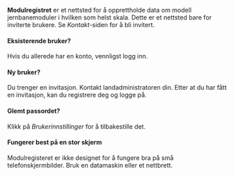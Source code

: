 ﻿**Modulregistret** er et nettsted for å opprettholde data om
modell jernbanemoduler i hvilken som helst skala.
Dette er et nettsted bare for inviterte brukere.
Se *Kontakt*-siden for å bli invitert.

#### Eksisterende bruker?
Hvis du allerede har en konto, vennligst logg inn.

#### Ny bruker?
Du trenger en invitasjon. Kontakt landadministratoren din.
Etter at du har fått en invitasjon, kan du registrere deg og logge på.

#### Glemt passordet?
Klikk på *Brukerinnstillinger* for å tilbakestille det.

#### Fungerer best på en stor skjerm
Modulregisteret er ikke designet for å fungere bra på små telefonskjermbilder.
Bruk en datamaskin eller et nettbrett.
